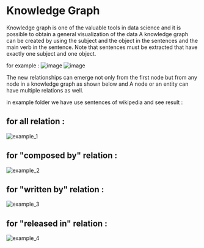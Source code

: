 # Knowledge Graph
Knowledge graph is one of the valuable tools in data science and it is possible to obtain a general visualization of the data
A knowledge graph can be created by using the subject and the object in the sentences and the main verb in the sentence.
Note that sentences must be extracted that have exactly one subject and one object.

for example :
![image](https://github.com/parvvaresh/Knowledge-Graph/assets/89921883/de319b2d-9fbb-4e61-8e4d-2a48ca42f7a5)
![image](https://github.com/parvvaresh/Knowledge-Graph/assets/89921883/9777df33-9198-4b2d-8ed2-d2821dfee0b3)

The new relationships can emerge not only from the first node but from any node in a knowledge graph as shown below and A node or an entity can have multiple relations as well.

in example folder we have use sentences of wikipedia and see result : 

## for all relation : 

![example_1](https://github.com/parvvaresh/Knowledge-Graph/assets/89921883/b5b26211-709b-4651-aca2-293f09e4fe26)

## for "composed by" relation : 

![example_2](https://github.com/parvvaresh/Knowledge-Graph/assets/89921883/a77b423d-5de7-4ede-8443-52848a7b43c2)

## for "written by" relation : 

![example_3](https://github.com/parvvaresh/Knowledge-Graph/assets/89921883/8c940ab4-bf32-4d64-aaee-48df28c14bf9)

## for "released in" relation : 

![example_4](https://github.com/parvvaresh/Knowledge-Graph/assets/89921883/666a3c79-ecbf-479b-940a-9b12a3211f80)
